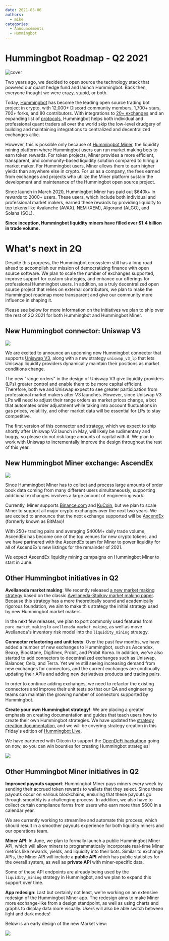 ```yaml
---
date: 2021-05-06
authors:
  - mike
categories:
  - Announcements
  - Hummingbot
---
```


# Hummingbot Roadmap - Q2 2021 

![cover](Q2_Roadmap.png)

Two years ago, we decided to open source the technology stack that powered our quant hedge fund and launch Hummingbot. Back then, everyone thought we were crazy, stupid, or both.

Today, [Hummingbot](https://github.com/hummingbot/hummingbot) has become the leading open source trading bot project in crypto, with 12,000+ Discord community members, 1,700+ stars, 700+ forks, and 80 contributors. With integrations to [20+ exchanges](../../../exchanges/index.md) and an expanding list of [protocols](../../../dex-connectors/index.md), Hummingbot helps both individual and professional quant traders all over the world skip the low-level drudgery of building and maintaining integrations to centralized and decentralized exchanges alike.

<!-- more -->

However, this is possible only because of [Hummingbot Miner](https://miner.hummingbot.io), the liquidity mining platform where Hummingbot users can run market making bots to earn token rewards. For token projects, Miner provides a more efficient, transparent, and community-based liquidity solution compared to hiring a market maker. For Hummingbot users, Miner allows them to earn higher yields than anywhere else in crypto. For us as a company, the fees earned from exchanges and projects who utilize the Miner platform sustain the development and maintenance of the Hummingbot open source project.

Since launch in March 2020, Hummingbot Miner has paid out $640k+ in rewards to 2000+ users. These users, which include both individual and professional market makers, earned these rewards by providing liquidity to top tokens like Avalanche (AVAX), NEM (XEM), Algorand (ALGO), and Solana (SOL).

**Since inception, Hummingbot liquidity miners have filled over $1.4 billion in trade volume.**

# What's next in 2Q

Despite this progress, the Hummingbot ecosystem still has a long road ahead to accomplish our mission of democratizing finance with open source software. We plan to scale the number of exchanges supported, improve support for custom strategies, and enhance our offerings for professional Hummingbot users. In addition, as a truly decentralized open source project that relies on external contributors, we plan to make the Hummingbot roadmap more transparent and give our community more influence in shaping it.

Please see below for more information on the initiatives we plan to ship over the rest of 2Q 2021 for both Hummingbot and Hummingbot Miner.

## New Hummingbot connector: Uniswap V3

![](./uniswap-v3.jpg)

We are excited to announce an upcoming new Hummingbot connector that supports [Uniswap V3](https://uniswap.org/blog/uniswap-v3/), along with a new strategy `uniswap_v3_lp` that lets Uniswap liquidity providers dynamically maintain their positions as market conditions change.

The new "range orders" in the design of Uniswap V3 give liquidity providers (LPs) greater control and enable them to be more capital efficient. Therefore, both we and Uniswap expect to see greater participation from professional market makers after V3 launches. However, since Uniswap V3 LPs will need to adjust their range orders as market prices change, a bot that automates order adjustment while taking into account fluctuations in gas prices, volatility, and other market data will be essential for LPs to stay competitive.

The first version of this connector and strategy, which we expect to ship shortly after Uniswap V3 launch in May, will likely be rudimentary and buggy, so please do not risk large amounts of capital with it. We plan to work with Uniswap to incrementally improve the design throughout the rest of this year.

## New Hummingbot Miner exchange: AscendEx

![](./ascendex-bitmax.png)

Since Hummingbot Miner has to collect and process large amounts of order book data coming from many different users simultaneously, supporting additional exchanges involves a large amount of engineering work. 

Currently, Miner supports [Binance.com](http://binance.com) and [KuCoin](http://kucoin.com), but we plan to scale Miner to support all major crypto exchanges over the next two years. We are excited to announce that the next exchange supported will be [AscendEx](https://ascendex.com/) (formerly known as BitMax)! 

With 250+ trading pairs and averaging $400M+ daily trade volume, AscendEx has become one of the top venues for new crypto tokens, and we have partnered with the AscendEx team for Miner to power liquidity for all of AscendEx's new listings for the remainder of 2021.

We expect AscendEx liquidity mining campaigns on Hummingbot Miner to start in June.

## Other Hummingbot initiatives in Q2

**Avellaneda market making**: We recently released [a new market making strategy](../2021-04-avellaneda-stoikov-market-making-strategy/index.md) based on the classic [Avellaneda-Stoikov market making paper](https://www.math.nyu.edu/~avellane/HighFrequencyTrading.pdf). Because this strategy has a more theoretically sound and academically rigorous foundation, we aim to make this strategy the initial strategy used by new Hummingbot market makers.

In the next few releases, we plan to port commonly used features from `pure_market_making` to `avellenada_market_making`, as well as move Avellaneda's inventory risk model into the `liquidity_mining` strategy.

**Connector refactoring and unit tests**: Over the past few months, we have added a number of new exchanges to Hummingbot, such as Ascendex, Beaxy, Blocktane, Digifinex, Probit, and Probit Korea. In addition, we've also started to add connectors to decentralized exchanges such as Uniswap, Balancer, Celo, and Terra. Yet we're still seeing increasing demand from new exchanges for connectors, and the current exchanges are continually updating their APIs and adding new derivatives products and trading pairs.

In order to continue adding exchanges, we need to refactor the existing connectors and improve their unit tests so that our QA and engineering teams can maintain the growing number of connectors supported by Hummingbot.

**Create your own Hummingbot strategy!**: We are placing a greater emphasis on creating documentation and guides that teach users how to create their own Hummingbot strategies. We have updated the [strategy creation documentation](../../../strategies/index.md), and we will be covering strategy creation in this Friday's edition of [Hummingbot Live](https://rebrand.ly/hummingbotlive).

We have partnered with Gitcoin to support the [OpenDeFi hackathon](https://gitcoin.co/hackathon/open-defi/onboard) going on now, so you can win bounties for creating Hummingbot strategies!

![](./open-defi.jpg)

## Other Hummingbot Miner initiatives in Q2

**Improved payouts support**: Hummingbot Miner pays miners every week by sending their accrued token rewards to wallets that they select. Since these payouts occur on various blockchains, ensuring that these payouts go through smoothly is a challenging process. In addition, we also have to collect certain compliance forms from users who earn more than $600 in a calendar year. 

We are currently working to streamline and automate this process, which should result in a smoother payouts experience for both liquidity miners and our operations team.

**Miner API**: In June, we plan to formally launch a public Hummingbot Miner API, which will allow miners to programmatically incorporate real-time Miner metrics like rewards, yields, and liquidity into their bots. Similar to exchange APIs, the Miner API will include a **public API** which has public statistics for the overall system, as well as **private API** with miner-specific data. 

Some of these API endpoints are already being used by the `liquidity_mining` strategy in Hummingbot, and we plan to expand this support over time.

**App redesign**: Last but certainly not least, we're working on an extensive redesign of the Hummingbot Miner app. The redesign aims to make Miner more exchange-like from a design standpoint, as well as using charts and graphs to display data more visually. Users will also be able switch between light and dark modes!

Below is an early design of the new Market view:

![](./redesign.png)
